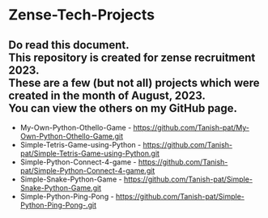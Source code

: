 # Zense-Tech-Projects
Do read this document.  
This repository is created for zense recruitment 2023.  
These are a few (but not all) projects which were created in the month of August, 2023.  
You can view the others on my GitHub page.  
----------------------------------------------------------------------------------------------  
* My-Own-Python-Othello-Game - https://github.com/Tanish-pat/My-Own-Python-Othello-Game.git 
* Simple-Tetris-Game-using-Python - https://github.com/Tanish-pat/Simple-Tetris-Game-using-Python.git
* Simple-Python-Connect-4-game - https://github.com/Tanish-pat/Simple-Python-Connect-4-game.git
* Simple-Snake-Python-Game - https://github.com/Tanish-pat/Simple-Snake-Python-Game.git
* Simple-Python-Ping-Pong - https://github.com/Tanish-pat/Simple-Python-Ping-Pong-.git
